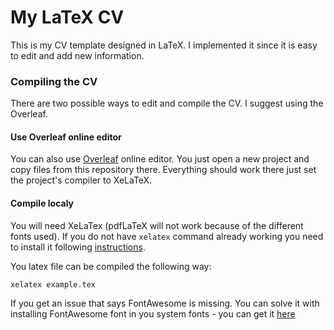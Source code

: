 # My LaTeX CV

This is my CV template designed in LaTeX. I implemented it since it is easy to edit and add new information.

### Compiling the CV

There are two possible ways to edit and compile the CV. I suggest using the Overleaf.

#### Use Overleaf online editor

You can also use [Overleaf](https://www.overleaf.com/) online editor. You just open a new project and copy files from this repository there. Everything should work there just set the project's compiler to XeLaTeX.

#### Compile localy
You will need XeLaTex (pdfLaTeX will not work because of the different fonts used). If you do not have `xelatex` command already working you need to install it following [instructions](http://www.texts.io/support/).

You latex file can be compiled the following way:
```
xelatex example.tex
```
If you get an issue that says FontAwesome is missing. You can solve it with installing FontAwesome font in you system fonts - you can get it [here](https://github.com/h5p/font-awesome ) 
